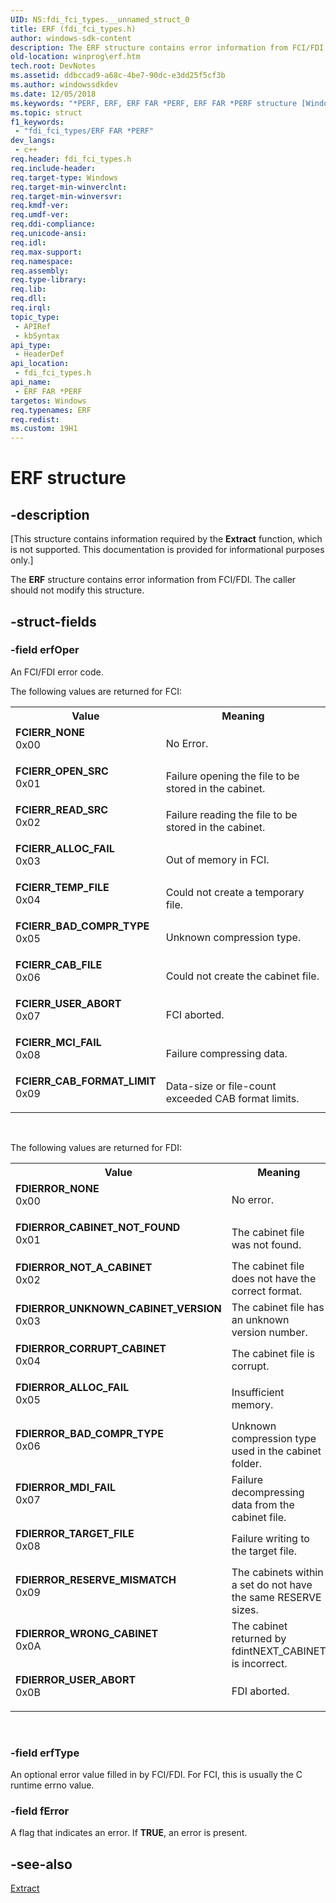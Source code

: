 ```yaml
---
UID: NS:fdi_fci_types.__unnamed_struct_0
title: ERF (fdi_fci_types.h)
author: windows-sdk-content
description: The ERF structure contains error information from FCI/FDI. The caller should not modify this structure.
old-location: winprog\erf.htm
tech.root: DevNotes
ms.assetid: ddbccad9-a68c-4be7-90dc-e3dd25f5cf3b
ms.author: windowssdkdev
ms.date: 12/05/2018
ms.keywords: "*PERF, ERF, ERF FAR *PERF, ERF FAR *PERF structure [Windows API], ERF structure [Windows API], FCIERR_ALLOC_FAIL, FCIERR_BAD_COMPR_TYPE, FCIERR_CAB_FILE, FCIERR_CAB_FORMAT_LIMIT, FCIERR_MCI_FAIL, FCIERR_NONE, FCIERR_OPEN_SRC, FCIERR_READ_SRC, FCIERR_TEMP_FILE, FCIERR_USER_ABORT, FDIERROR_ALLOC_FAIL, FDIERROR_BAD_COMPR_TYPE, FDIERROR_CABINET_NOT_FOUND, FDIERROR_CORRUPT_CABINET, FDIERROR_MDI_FAIL, FDIERROR_NONE, FDIERROR_NOT_A_CABINET, FDIERROR_RESERVE_MISMATCH, FDIERROR_TARGET_FILE, FDIERROR_UNKNOWN_CABINET_VERSION, FDIERROR_USER_ABORT, FDIERROR_WRONG_CABINET, fdi_fci_types/ERF, winprog.erf"
ms.topic: struct
f1_keywords: 
 - "fdi_fci_types/ERF FAR *PERF"
dev_langs:
 - c++
req.header: fdi_fci_types.h
req.include-header: 
req.target-type: Windows
req.target-min-winverclnt: 
req.target-min-winversvr: 
req.kmdf-ver: 
req.umdf-ver: 
req.ddi-compliance: 
req.unicode-ansi: 
req.idl: 
req.max-support: 
req.namespace: 
req.assembly: 
req.type-library: 
req.lib: 
req.dll: 
req.irql: 
topic_type:
 - APIRef
 - kbSyntax
api_type:
 - HeaderDef
api_location:
 - fdi_fci_types.h
api_name:
 - ERF FAR *PERF
targetos: Windows
req.typenames: ERF
req.redist: 
ms.custom: 19H1
---
```


# ERF structure


## -description


<p class="CCE_Message">[This structure contains information required by the <b>Extract</b> function, which is not supported. This documentation is provided for informational purposes only.]

The <b>ERF</b> structure contains error information from FCI/FDI. The caller should not modify this structure.


## -struct-fields




### -field erfOper

An FCI/FDI error code.


The following values are returned for FCI:



<table>
<tr>
<th>Value</th>
<th>Meaning</th>
</tr>
<tr>
<td width="40%"><a id="FCIERR_NONE"></a><a id="fcierr_none"></a><dl>
<dt><b>FCIERR_NONE</b></dt>
<dt>0x00</dt>
</dl>
</td>
<td width="60%">
No Error.

</td>
</tr>
<tr>
<td width="40%"><a id="FCIERR_OPEN_SRC"></a><a id="fcierr_open_src"></a><dl>
<dt><b>FCIERR_OPEN_SRC</b></dt>
<dt>0x01</dt>
</dl>
</td>
<td width="60%">
Failure opening the file to be stored in the cabinet.

</td>
</tr>
<tr>
<td width="40%"><a id="FCIERR_READ_SRC"></a><a id="fcierr_read_src"></a><dl>
<dt><b>FCIERR_READ_SRC</b></dt>
<dt>0x02</dt>
</dl>
</td>
<td width="60%">
Failure reading the file to be stored in the cabinet.

</td>
</tr>
<tr>
<td width="40%"><a id="FCIERR_ALLOC_FAIL"></a><a id="fcierr_alloc_fail"></a><dl>
<dt><b>FCIERR_ALLOC_FAIL</b></dt>
<dt>0x03</dt>
</dl>
</td>
<td width="60%">
Out of memory in FCI.

</td>
</tr>
<tr>
<td width="40%"><a id="FCIERR_TEMP_FILE"></a><a id="fcierr_temp_file"></a><dl>
<dt><b>FCIERR_TEMP_FILE</b></dt>
<dt>0x04</dt>
</dl>
</td>
<td width="60%">
Could not create a temporary file.

</td>
</tr>
<tr>
<td width="40%"><a id="FCIERR_BAD_COMPR_TYPE"></a><a id="fcierr_bad_compr_type"></a><dl>
<dt><b>FCIERR_BAD_COMPR_TYPE</b></dt>
<dt>0x05</dt>
</dl>
</td>
<td width="60%">
Unknown compression type.

</td>
</tr>
<tr>
<td width="40%"><a id="FCIERR_CAB_FILE"></a><a id="fcierr_cab_file"></a><dl>
<dt><b>FCIERR_CAB_FILE</b></dt>
<dt>0x06</dt>
</dl>
</td>
<td width="60%">
Could not create the cabinet file.

</td>
</tr>
<tr>
<td width="40%"><a id="FCIERR_USER_ABORT"></a><a id="fcierr_user_abort"></a><dl>
<dt><b>FCIERR_USER_ABORT</b></dt>
<dt>0x07</dt>
</dl>
</td>
<td width="60%">
FCI aborted.

</td>
</tr>
<tr>
<td width="40%"><a id="FCIERR_MCI_FAIL"></a><a id="fcierr_mci_fail"></a><dl>
<dt><b>FCIERR_MCI_FAIL</b></dt>
<dt>0x08</dt>
</dl>
</td>
<td width="60%">
Failure compressing data.

</td>
</tr>
<tr>
<td width="40%"><a id="FCIERR_CAB_FORMAT_LIMIT"></a><a id="fcierr_cab_format_limit"></a><dl>
<dt><b>FCIERR_CAB_FORMAT_LIMIT</b></dt>
<dt>0x09</dt>
</dl>
</td>
<td width="60%">
Data-size or file-count exceeded CAB format limits.

</td>
</tr>
</table>
 


The following values are returned for FDI:



<table>
<tr>
<th>Value</th>
<th>Meaning</th>
</tr>
<tr>
<td width="40%"><a id="FDIERROR_NONE"></a><a id="fdierror_none"></a><dl>
<dt><b>FDIERROR_NONE</b></dt>
<dt>0x00</dt>
</dl>
</td>
<td width="60%">
No error.

</td>
</tr>
<tr>
<td width="40%"><a id="FDIERROR_CABINET_NOT_FOUND"></a><a id="fdierror_cabinet_not_found"></a><dl>
<dt><b>FDIERROR_CABINET_NOT_FOUND</b></dt>
<dt>0x01</dt>
</dl>
</td>
<td width="60%">
The cabinet file was  not found.

</td>
</tr>
<tr>
<td width="40%"><a id="FDIERROR_NOT_A_CABINET"></a><a id="fdierror_not_a_cabinet"></a><dl>
<dt><b>FDIERROR_NOT_A_CABINET</b></dt>
<dt>0x02</dt>
</dl>
</td>
<td width="60%">
The cabinet file does not have the correct format.

</td>
</tr>
<tr>
<td width="40%"><a id="FDIERROR_UNKNOWN_CABINET_VERSION"></a><a id="fdierror_unknown_cabinet_version"></a><dl>
<dt><b>FDIERROR_UNKNOWN_CABINET_VERSION</b></dt>
<dt>0x03</dt>
</dl>
</td>
<td width="60%">
The cabinet file has an unknown version number.

</td>
</tr>
<tr>
<td width="40%"><a id="FDIERROR_CORRUPT_CABINET"></a><a id="fdierror_corrupt_cabinet"></a><dl>
<dt><b>FDIERROR_CORRUPT_CABINET</b></dt>
<dt>0x04</dt>
</dl>
</td>
<td width="60%">
The cabinet file is corrupt.

</td>
</tr>
<tr>
<td width="40%"><a id="FDIERROR_ALLOC_FAIL"></a><a id="fdierror_alloc_fail"></a><dl>
<dt><b>FDIERROR_ALLOC_FAIL</b></dt>
<dt>0x05</dt>
</dl>
</td>
<td width="60%">
Insufficient memory.

</td>
</tr>
<tr>
<td width="40%"><a id="FDIERROR_BAD_COMPR_TYPE"></a><a id="fdierror_bad_compr_type"></a><dl>
<dt><b>FDIERROR_BAD_COMPR_TYPE</b></dt>
<dt>0x06</dt>
</dl>
</td>
<td width="60%">
Unknown compression type used in the cabinet folder.

</td>
</tr>
<tr>
<td width="40%"><a id="FDIERROR_MDI_FAIL"></a><a id="fdierror_mdi_fail"></a><dl>
<dt><b>FDIERROR_MDI_FAIL</b></dt>
<dt>0x07</dt>
</dl>
</td>
<td width="60%">
Failure decompressing data from the cabinet file.

</td>
</tr>
<tr>
<td width="40%"><a id="FDIERROR_TARGET_FILE"></a><a id="fdierror_target_file"></a><dl>
<dt><b>FDIERROR_TARGET_FILE</b></dt>
<dt>0x08</dt>
</dl>
</td>
<td width="60%">
Failure writing to the target file.

</td>
</tr>
<tr>
<td width="40%"><a id="FDIERROR_RESERVE_MISMATCH"></a><a id="fdierror_reserve_mismatch"></a><dl>
<dt><b>FDIERROR_RESERVE_MISMATCH</b></dt>
<dt>0x09</dt>
</dl>
</td>
<td width="60%">
The cabinets within a set do not have the same RESERVE sizes.

</td>
</tr>
<tr>
<td width="40%"><a id="FDIERROR_WRONG_CABINET"></a><a id="fdierror_wrong_cabinet"></a><dl>
<dt><b>FDIERROR_WRONG_CABINET</b></dt>
<dt>0x0A</dt>
</dl>
</td>
<td width="60%">
The cabinet returned by fdintNEXT_CABINET is incorrect.

</td>
</tr>
<tr>
<td width="40%"><a id="FDIERROR_USER_ABORT"></a><a id="fdierror_user_abort"></a><dl>
<dt><b>FDIERROR_USER_ABORT</b></dt>
<dt>0x0B</dt>
</dl>
</td>
<td width="60%">
FDI aborted.

</td>
</tr>
</table>
 


### -field erfType

An optional error value filled in by FCI/FDI. For FCI, this is usually the C runtime errno value.


### -field fError

A flag that indicates an error. If <b>TRUE</b>, an error is present.


## -see-also




<a href="https://docs.microsoft.com/windows/desktop/DevNotes/extract">Extract</a>
 

 

